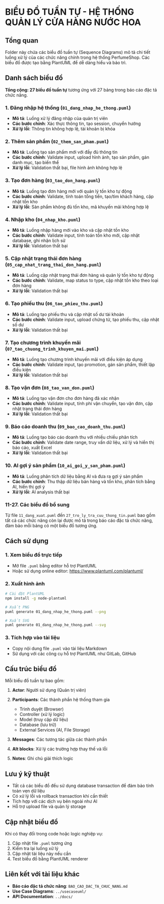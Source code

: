 # BIỂU ĐỒ TUẦN TỰ - HỆ THỐNG QUẢN LÝ CỬA HÀNG NƯỚC HOA

## Tổng quan

Folder này chứa các biểu đồ tuần tự (Sequence Diagrams) mô tả chi tiết luồng xử lý của các chức năng chính trong hệ thống PerfumeShop. Các biểu đồ được tạo bằng PlantUML để dễ dàng hiểu và bảo trì.

## Danh sách biểu đồ

**Tổng cộng: 27 biểu đồ tuần tự** tương ứng với 27 bảng trong báo cáo đặc tả chức năng.

### 1. Đăng nhập hệ thống (`01_dang_nhap_he_thong.puml`)
- **Mô tả**: Luồng xử lý đăng nhập của quản trị viên
- **Các bước chính**: Xác thực thông tin, tạo session, chuyển hướng
- **Xử lý lỗi**: Thông tin không hợp lệ, tài khoản bị khóa

### 2. Thêm sản phẩm (`02_them_san_pham.puml`)
- **Mô tả**: Luồng tạo sản phẩm mới với đầy đủ thông tin
- **Các bước chính**: Validate input, upload hình ảnh, tạo sản phẩm, gán danh mục, tạo biến thể
- **Xử lý lỗi**: Validation thất bại, file hình ảnh không hợp lệ

### 3. Tạo đơn hàng (`03_tao_don_hang.puml`)
- **Mô tả**: Luồng tạo đơn hàng mới với quản lý tồn kho tự động
- **Các bước chính**: Validate, tính toán tổng tiền, tạo/tìm khách hàng, cập nhật tồn kho
- **Xử lý lỗi**: Sản phẩm không đủ tồn kho, mã khuyến mãi không hợp lệ

### 4. Nhập kho (`04_nhap_kho.puml`)
- **Mô tả**: Luồng nhập hàng mới vào kho và cập nhật tồn kho
- **Các bước chính**: Validate input, tính toán tồn kho mới, cập nhật database, ghi nhận lịch sử
- **Xử lý lỗi**: Validation thất bại

### 5. Cập nhật trạng thái đơn hàng (`05_cap_nhat_trang_thai_don_hang.puml`)
- **Mô tả**: Luồng cập nhật trạng thái đơn hàng và quản lý tồn kho tự động
- **Các bước chính**: Validate, map status to type, cập nhật tồn kho theo loại đơn hàng
- **Xử lý lỗi**: Validation thất bại

### 6. Tạo phiếu thu (`06_tao_phieu_thu.puml`)
- **Mô tả**: Luồng tạo phiếu thu và cập nhật số dư tài khoản
- **Các bước chính**: Validate input, upload chứng từ, tạo phiếu thu, cập nhật số dư
- **Xử lý lỗi**: Validation thất bại

### 7. Tạo chương trình khuyến mãi (`07_tao_chuong_trinh_khuyen_mai.puml`)
- **Mô tả**: Luồng tạo chương trình khuyến mãi với điều kiện áp dụng
- **Các bước chính**: Validate input, tạo promotion, gán sản phẩm, thiết lập điều kiện
- **Xử lý lỗi**: Validation thất bại

### 8. Tạo vận đơn (`08_tao_van_don.puml`)
- **Mô tả**: Luồng tạo vận đơn cho đơn hàng đã xác nhận
- **Các bước chính**: Validate input, tính phí vận chuyển, tạo vận đơn, cập nhật trạng thái đơn hàng
- **Xử lý lỗi**: Validation thất bại

### 9. Báo cáo doanh thu (`09_bao_cao_doanh_thu.puml`)
- **Mô tả**: Luồng tạo báo cáo doanh thu với nhiều chiều phân tích
- **Các bước chính**: Validate date range, truy vấn dữ liệu, xử lý và hiển thị báo cáo, xuất Excel
- **Xử lý lỗi**: Validation thất bại

### 10. AI gợi ý sản phẩm (`10_ai_goi_y_san_pham.puml`)
- **Mô tả**: Luồng phân tích dữ liệu bằng AI và đưa ra gợi ý sản phẩm
- **Các bước chính**: Thu thập dữ liệu bán hàng và tồn kho, phân tích bằng AI, hiển thị gợi ý
- **Xử lý lỗi**: AI analysis thất bại

### 11-27. Các biểu đồ bổ sung
Từ file `11_dang_xuat.puml` đến `27_tro_ly_tra_cuu_thong_tin.puml` bao gồm tất cả các chức năng còn lại được mô tả trong báo cáo đặc tả chức năng, đảm bảo mỗi bảng có một biểu đồ tương ứng.

## Cách sử dụng

### 1. Xem biểu đồ trực tiếp
- Mở file `.puml` bằng editor hỗ trợ PlantUML
- Hoặc sử dụng online editor: https://www.plantuml.com/plantuml/

### 2. Xuất hình ảnh
```bash
# Cài đặt PlantUML
npm install -g node-plantuml

# Xuất PNG
puml generate 01_dang_nhap_he_thong.puml --png

# Xuất SVG
puml generate 01_dang_nhap_he_thong.puml --svg
```

### 3. Tích hợp vào tài liệu
- Copy nội dung file `.puml` vào tài liệu Markdown
- Sử dụng với các công cụ hỗ trợ PlantUML như GitLab, GitHub

## Cấu trúc biểu đồ

Mỗi biểu đồ tuần tự bao gồm:

1. **Actor**: Người sử dụng (Quản trị viên)
2. **Participants**: Các thành phần hệ thống tham gia
   - Trình duyệt (Browser)
   - Controller (xử lý logic)
   - Model (truy cập dữ liệu)
   - Database (lưu trữ)
   - External Services (AI, File Storage)

3. **Messages**: Các tương tác giữa các thành phần
4. **Alt blocks**: Xử lý các trường hợp thay thế và lỗi
5. **Notes**: Ghi chú giải thích logic

## Lưu ý kỹ thuật

- Tất cả các biểu đồ đều sử dụng database transaction để đảm bảo tính toàn vẹn dữ liệu
- Có xử lý lỗi và rollback transaction khi cần thiết
- Tích hợp với các dịch vụ bên ngoài như AI
- Hỗ trợ upload file và quản lý storage

## Cập nhật biểu đồ

Khi có thay đổi trong code hoặc logic nghiệp vụ:

1. Cập nhật file `.puml` tương ứng
2. Kiểm tra lại luồng xử lý
3. Cập nhật tài liệu này nếu cần
4. Test biểu đồ bằng PlantUML renderer

## Liên kết với tài liệu khác

- **Báo cáo đặc tả chức năng**: `BAO_CAO_DAC_TA_CHUC_NANG.md`
- **Use Case Diagrams**: `../usecaseuml/`
- **API Documentation**: `../docs/`
